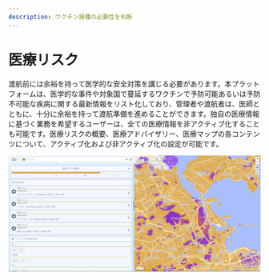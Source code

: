 ```yaml
---
description: ワクチン接種の必要性を判断
---
```


# 医療リスク

渡航前には余裕を持って医学的な安全対策を講じる必要があります。本プラットフォームは、医学的な事件や対象国で蔓延するワクチンで予防可能あるいは予防不可能な疾病に関する最新情報をリスト化しており、管理者や渡航者は、医師とともに、十分に余裕を持って渡航準備を進めることができます。独自の医療情報に基づく業務を希望するユーザーは、全ての医療情報を非アクティブ化することも可能です。医療リスクの概要、医療アドバイザリー、医療マップの各コンテンツについて、アクティブ化および非アクティブ化の設定が可能です。

![](../.gitbook/assets/p44-img01_axa.jpg)






